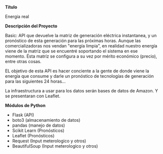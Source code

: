 **Título**

Energia real

**Descripción del Proyecto**

Basic: API que devuelve la matriz de generación eléctrica instantanea, y un pronóstico de esta generación para las próximas horas. Aunque las comercializadoras nos vendan "energía limpia", en realidad nuestro energía viene de la matriz que se encuentré soportando el sistema en ese momento. Ésta matríz se configura a su vez por mérito económico (precio), entre otras cosas. 

EL objetivo de esta API es hacer conciente a la gente de donde viene la energía que consume y darle un pronóstico de tecnologías de generación para las siguientes 24 horas...

La infraestructura a usar para los datos serán bases de datos de Amazon. Y se presentaran con Leaflet.

**Módulos de Python**

- Flask (API)
- boto3 (almacenamiento de datos)
- pandas (manejo de datos)
- Scikit Learn (Pronósticos)
- Leaflet (Pronósticos)
- Request (Input meterologico y otros)
- BeautifulSoup (Input meterologico y otros)
